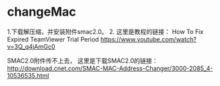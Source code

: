# changeMac



1.下载解压缩，并安装附件smac2.0。
2.
这里是教程的链接：
How To Fix Expired TeamViewer Trial Period
https://www.youtube.com/watch?v=3Q_q4jAmGc0


SMAC2.0附件传不上去，
这里是下载SMAC2.0的链接：
http://download.cnet.com/SMAC-MAC-Address-Changer/3000-2085_4-10536535.html

